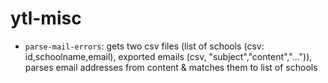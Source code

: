 ytl-misc
========

 - `parse-mail-errors`: gets two csv files (list of schools (csv: id,schoolname,email), exported emails (csv, "subject","content","...")), parses email addresses from content & matches them to list of schools
